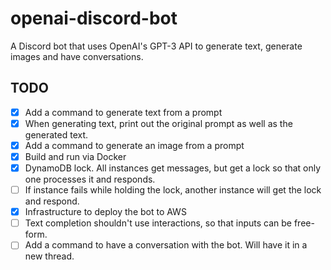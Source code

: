 # openai-discord-bot

A Discord bot that uses OpenAI's GPT-3 API to generate text, generate images and have conversations.

## TODO

- [x] Add a command to generate text from a prompt
- [x] When generating text, print out the original prompt as well as the generated text.
- [x] Add a command to generate an image from a prompt
- [x] Build and run via Docker
- [x] DynamoDB lock. All instances get messages, but get a lock so that only one processes it and responds.
- [ ] If instance fails while holding the lock, another instance will get the lock and respond.
- [x] Infrastructure to deploy the bot to AWS
- [ ] Text completion shouldn't use interactions, so that inputs can be free-form.
- [ ] Add a command to have a conversation with the bot. Will have it in a new thread.
